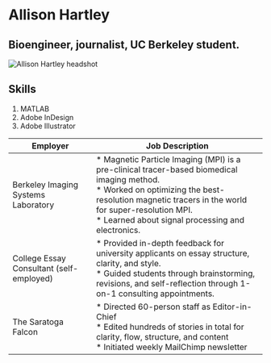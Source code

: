 # Allison Hartley
## Bioengineer, journalist,  UC Berkeley student.

![Allison Hartley headshot](https://user-images.githubusercontent.com/32043036/179860608-7651e2f4-9192-4743-b881-37051fbf4bc9.jpg)

## Skills
1. MATLAB
2. Adobe InDesign
3. Adobe Illustrator


Employer | Job Description 
---------|-----------------
Berkeley Imaging Systems Laboratory | * Magnetic Particle Imaging (MPI) is a pre-clinical tracer-based biomedical imaging method. <br>* Worked on optimizing the best-resolution magnetic tracers in the world for super-resolution MPI. <br>* Learned about signal processing and electronics.
College Essay Consultant (self-employed) | * Provided in-depth feedback for university applicants on essay structure, clarity, and style. <br>* Guided students through brainstorming, revisions, and self-reflection through 1-on-1 consulting appointments. 
The Saratoga Falcon | * Directed 60-person staff as Editor-in-Chief <br>* Edited hundreds of stories in total for clarity, flow, structure, and content <br>* Initiated weekly MailChimp newsletter 
